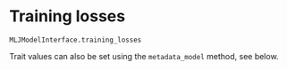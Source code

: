 # Training losses

```@docs; canonical=false
MLJModelInterface.training_losses
```

Trait values can also be set using the `metadata_model` method, see below.
